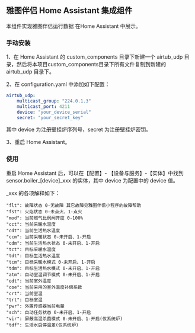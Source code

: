 ## 雅图伴侣 Home Assistant 集成组件

本组件实现雅图伴侣运行数据 在Home Assistant 中展示。

### 手动安装
1、在 Home Assistant 的 custom_components 目录下新建一个 airtub_udp 目录，然后将本项目custom_components目录下所有文件复制到新建的 airtub_udp 目录下。

2、在 configuration.yaml 中添加如下配置：
```yaml
airtub_udp:
    multicast_group: "224.0.1.3"
    multicast_port: 4211
    device: "your_device_serial"
    secret: "your_secret_key"
```
其中 device 为注册壁挂炉序列号，secret 为注册壁挂炉密钥。

3、重启 Home Assistant。

### 使用

重启 Home Assistant 后，可以在【配置】- 【设备与服务】-【实体】中找到 sensor.boiler_[device]_xxx 的实体，其中 device 为配置中的 device 值。

_xxx 的各项解释如下：
```
"flt": 故障状态 0-无故障 其它故障见雅图伴侣小程序的故障帮助
"fst": 火焰状态 0-未点火、1-点火
"mod": 当前燃气比例阀开度 0-100%
"cct": 当前采暖水温度
"cdt": 当前生活热水温度
"ccm": 当前采暖状态 0-未开启、1-开启
"cdm": 当前生活热水状态 0-未开启、1-开启
"tct": 目标采暖水温度
"tdt": 目标生活热水温度
"tcm": 目标采暖水模式 0-未开启、1-开启
"tdm": 目标生活热水模式 0-未开启、1-开启
"atm": 自动室温调节模式 0-未开启、1-开启
"odt": 当前室外温度
"coe": 当前采用的室外温度补偿系数
"crt": 当前室温
"trt": 目标室温
"pwr": 外置传感器当前电量
"sch": 自动任务状态 0-未开启、1-开启
"vir": 屏蔽高温杀菌模式 0-未开启、1-开启(仅系统炉)
"tdf": 生活水启停温差(仅系统炉)
```